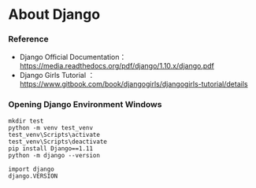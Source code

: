 # About Django

### Reference
* Django Official Documentation：https://media.readthedocs.org/pdf/django/1.10.x/django.pdf
* Django Girls Tutorial ：https://www.gitbook.com/book/djangogirls/djangogirls-tutorial/details

### Opening Django Environment Windows 
```
mkdir test
python -m venv test_venv
test_venv\Scripts\activate
test_venv\Scripts\deactivate
pip install Django==1.11
python -m django --version
```
```
import django
django.VERSION
```

